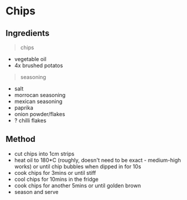 # Chips

## Ingredients

> chips

- vegetable oil
- 4x brushed potatos

> seasoning

- salt
- morrocan seasoning
- mexican seasoning
- paprika
- onion powder/flakes
- ? chilli flakes

## Method

- cut chips into 1cm strips
- heat oil to 180*C (roughly, doesn't need to be exact - medium-high works) or until chip bubbles when dipped in for 10s
- cook chips for 3mins or until stiff
- cool chips for 10mins in the fridge
- cook chips for another 5mins or until golden brown
- season and serve
